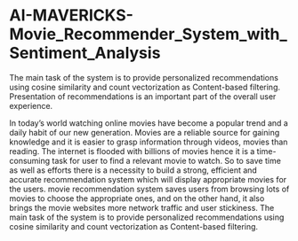 # AI-MAVERICKS-Movie_Recommender_System_with_Sentiment_Analysis
The main task of the system is to provide personalized recommendations using cosine similarity and count vectorization as Content-based filtering. Presentation of recommendations is an important part of the overall user experience.

In today’s world watching online movies have become a popular trend and a daily habit of our new generation. Movies are a reliable source for gaining knowledge and it is easier to grasp information through videos, movies than reading. The internet is flooded with billions of movies hence it is a time-consuming task for user to find a relevant movie to watch. So to save time as well as efforts there is a necessity to build a strong, efficient and accurate recommendation system which will display appropriate movies for the users. movie recommendation system saves users from browsing lots of movies to choose the appropriate ones, and on the other hand, it also brings the movie websites more network traffic and user stickiness. The main task of the system is to provide personalized recommendations using cosine similarity and count vectorization as Content-based filtering.
